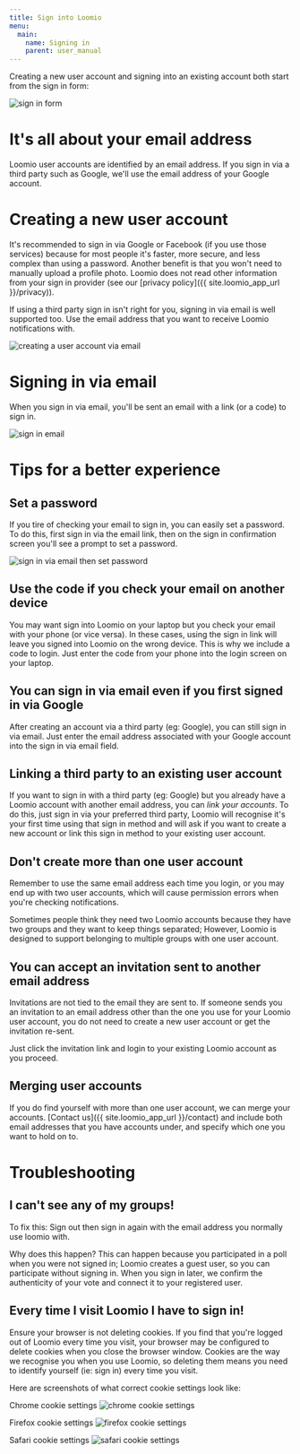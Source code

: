 ```yaml
---
title: Sign into Loomio
menu:
  main:
    name: Signing in
    parent: user_manual
---
```


Creating a new user account and signing into an existing account both start from the sign in form:

![sign in form](sign_in_form.png)

# It's all about your email address
Loomio user accounts are identified by an email address. If you sign in via a third party such as Google, we'll use the email address of your Google account.

# Creating a new user account
It's recommended to sign in via Google or Facebook (if you use those services) because for most people it's faster, more secure, and less complex than using a password. Another benefit is that you won't need to manually upload a profile photo. Loomio does not read other information from your sign in provider (see our [privacy policy]({{ site.loomio_app_url }}/privacy)).

If using a third party sign in isn't right for you, signing in via email is well supported too. Use the email address that you want to receive Loomio notifications with.

![creating a user account via email](create_account_via_email.png)

# Signing in via email
When you sign in via email, you'll be sent an email with a link (or a code) to sign in.

![sign in email](sign_in_email.png)

# Tips for a better experience

## Set a password
If you tire of checking your email to sign in, you can easily set a password. To do this, first sign in via the email link, then on the sign in confirmation screen you'll see a prompt to set a password.

![sign in via email then set password](sign_in_via_email_then_set_password.png)

## Use the code if you check your email on another device
You may want sign into Loomio on your laptop but you check your email with your phone (or vice versa). In these cases, using the sign in link will leave you signed into Loomio on the wrong device. This is why we include a code to login. Just enter the code from your phone into the login screen on your laptop.

## You can sign in via email even if you first signed in via Google
After creating an account via a third party (eg: Google), you can still sign in via email. Just enter the email address associated with your Google account into the sign in via email field.

## Linking a third party to an existing user account
If you want to sign in with a third party (eg: Google) but you already have a Loomio account with another email address, you can _link your accounts_. To do this, just sign in via your preferred third party, Loomio will recognise it's your first time using that sign in method and will ask if you want to create a new account or link this sign in method to your existing user account.

## Don't create more than one user account
Remember to use the same email address each time you login, or you may end up with two user accounts, which will cause permission errors when you're checking notifications.

Sometimes people think they need two Loomio accounts because they have two groups and they want to keep things separated; However, Loomio is designed to support belonging to multiple groups with one user account.

## You can accept an invitation sent to another email address
Invitations are not tied to the email they are sent to. If someone sends you an invitation to an email address other than the one you use for your Loomio user account, you do not need to create a new user account or get the invitation re-sent.

Just click the invitation link and login to your existing Loomio account as you proceed.

## Merging user accounts
If you do find yourself with more than one user account, we can merge your accounts. [Contact us]({{ site.loomio_app_url }}/contact) and include both email addresses that you have accounts under, and specify which one you want to hold on to.

# Troubleshooting

## I can't see any of my groups!
To fix this: Sign out then sign in again with the email address you normally use loomio with.

Why does this happen? This can happen because you participated in a poll when you were not signed in; Loomio creates a guest user, so you can participate without signing in. When you sign in later, we confirm the authenticity of your vote and connect it to your registered user.

## Every time I visit Loomio I have to sign in!

Ensure your browser is not deleting cookies. If you find that you're logged out of Loomio every time you visit, your browser may be configured to delete cookies when you close the browser window. Cookies are the way we recognise you when you use Loomio, so deleting them means you need to identify yourself (ie: sign in) every time you visit.

Here are screenshots of what correct cookie settings look like:

Chrome cookie settings
![chrome cookie settings](chrome_cookie_settings.png)

Firefox cookie settings
![firefox cookie settings](firefox_cookie_settings.png)

Safari cookie settings
![safari cookie settings](safari_cookie_settings.png)
